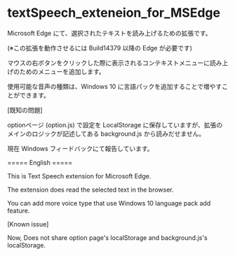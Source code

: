 # textSpeech_exteneion_for_MSEdge

Microsoft Edge にて、選択されたテキストを読み上げるための拡張です。 

(※この拡張を動作させるには Build14379 以降の Edge が必要です)

マウスの右ボタンをクリックした際に表示されるコンテキストメニューに読み上げのためのメニューを追加します。 

使用可能な音声の種類は、Windows 10 に言語パックを追加することで増やすことができます。

[既知の問題]

optionページ (option.js) で設定を LocalStorage に保存していますが、拡張のメインのロジックが記述してある background.js から読みだせません。

現在 Windows フィードバックにて報告しています。

===== English =====

This is Text Speech extension for Microsoft Edge.

The extension does read the selected text in the browser.

You can add more voice type that use Windows 10 language pack add feature.

[Known issue]

Now, Does not share option page's localStorage and background.js's localStorage.
